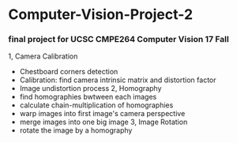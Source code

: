 # Computer-Vision-Project-2
### final project for UCSC CMPE264 Computer Vision 17 Fall
1, Camera Calibration
  - Chestboard corners detection
  - Calibration: find camera intrinsic matrix and distortion factor
  - Image undistortion process
2, Homography
  - find homographies bwtween each images
  - calculate chain-multiplication of homographies
  - warp images into first image's camera perspective
  - merge images into one big image
3, Image Rotation
  - rotate the image by a homography
